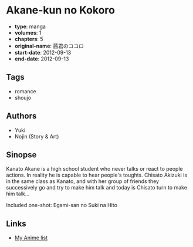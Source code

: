 # Akane-kun no Kokoro

-   **type**: manga
-   **volumes**: 1
-   **chapters**: 5
-   **original-name**: 茜君のココロ
-   **start-date**: 2012-09-13
-   **end-date**: 2012-09-13

## Tags

-   romance
-   shoujo

## Authors

-   Yuki
-   Nojin (Story & Art)

## Sinopse

Kanato Akane is a high school student who never talks or react to people actions. In reality he is capable to hear people's toughts. Chisato Akizuki is in the same class as Kanato, and with her group of friends they successively go and try to make him talk and today is Chisato turn to make him talk...

Included one-shot:
Egami-san no Suki na Hito

## Links

-   [My Anime list](https://myanimelist.net/manga/103418/Akane-kun_no_Kokoro)
